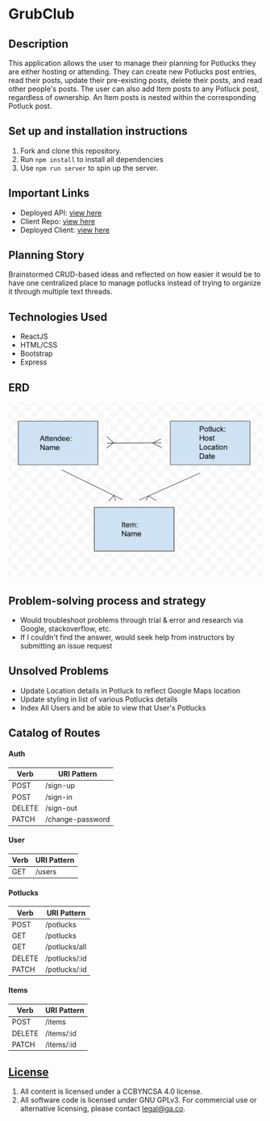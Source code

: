 # GrubClub

## Description
This application allows the user to manage their planning for Potlucks they are either hosting or attending. They can create new Potlucks post entries, read their posts, update their pre-existing posts, delete their posts, and read other people's posts. The user can also add Item posts to any Potluck post, regardless of ownership. An Item posts is nested within the corresponding Potluck post.

## Set up and installation instructions
1. Fork and clone this repository.
2. Run `npm install` to install all dependencies
3. Use `npm run server` to spin up the server.

## Important Links
- Deployed API: [view here](https://grubclub-api.herokuapp.com/)
- Client Repo: [view here](https://github.com/Angel-Journey/grubclub-client)
- Deployed Client: [view here](https://angel-journey.github.io/grubclub-client/)

## Planning Story
Brainstormed CRUD-based ideas and reflected on how easier it would be to have one centralized place to manage potlucks instead of trying to organize it through multiple text threads.

## Technologies Used
- ReactJS
- HTML/CSS
- Bootstrap
- Express

## ERD

![GrubClub ERD](/images/GrubClub_ERD.png)

## Problem-solving process and strategy
- Would troubleshoot problems through trial & error and research via Google, stackoverflow, etc.
- If I couldn't find the answer, would seek help from instructors by submitting an issue request

## Unsolved Problems
- Update Location details in Potluck to reflect Google Maps location
- Update styling in list of various Potlucks details
- Index All Users and be able to view that User's Potlucks

## Catalog of Routes
#### Auth
|Verb   | URI Pattern   |
|---|---|
| POST  | /sign-up  |
| POST  | /sign-in  |
| DELETE  | /sign-out  |
| PATCH  | /change-password  |

#### User
|Verb   | URI Pattern   |
|---|---|
| GET  | /users  |

#### Potlucks
|Verb   | URI Pattern   |
|---|---|
| POST  | /potlucks  |
| GET  | /potlucks  |
| GET  | /potlucks/all  |
| DELETE  | /potlucks/:id  |
| PATCH  | /potlucks/:id  |

#### Items
|Verb   | URI Pattern   |
|---|---|
| POST  | /items  |
| DELETE  | /items/:id  |
| PATCH  | /items/:id  |

## [License](LICENSE)

1. All content is licensed under a CC­BY­NC­SA 4.0 license.
1. All software code is licensed under GNU GPLv3. For commercial use or
    alternative licensing, please contact legal@ga.co.
